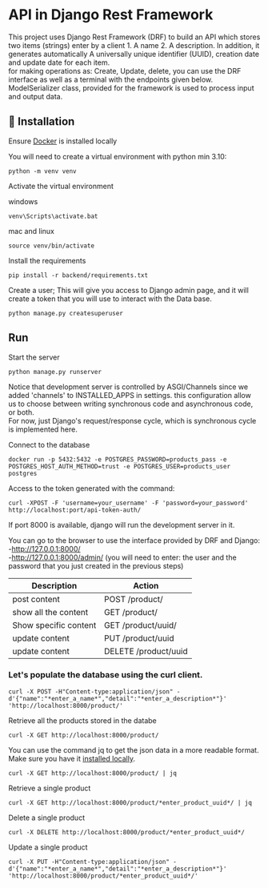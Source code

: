 # API in Django Rest Framework

This project uses Django Rest Framework (DRF) to build an API which stores two items (strings) enter by a
client 1. A  name 2. A description. In addition,  it generates automatically  A universally unique identifier  (UUID),
creation date and update date for each item.<br> for making operations as: Create, Update, delete, you can use the DRF interface as well as a terminal with the endpoints given below.<br> 
ModelSerializer class, provided for the framework  is used to process input and output data.


## :wrench: Installation 

Ensure [Docker](https://www.docker.com/get-started/) is installed locally 

You will need to create a virtual environment with python min 3.10:

```shell
python -m venv venv
```

Activate the virtual environment 

windows
```shell
venv\Scripts\activate.bat
```

mac and linux
```shell
source venv/bin/activate
```

Install the requirements
```shell
pip install -r backend/requirements.txt
```

Create a user; This will give you access to Django admin page, and it will create a token that you will use to interact with the Data base.

```shell
python manage.py createsuperuser
```

## Run 

Start the server
```shell
python manage.py runserver
```
Notice that development server is controlled by ASGI/Channels since we added 'channels' to INSTALLED_APPS in settings.
this configuration allow us to choose between writing synchronous code and asynchronous code, or both.<br> For now, just
Django's request/response cycle, which is synchronous cycle is implemented here. 

Connect to the database

```shell
docker run -p 5432:5432 -e POSTGRES_PASSWORD=products_pass -e POSTGRES_HOST_AUTH_METHOD=trust -e POSTGRES_USER=products_user postgres
```


Access to the token generated with the command:

```shell
curl -XPOST -F 'username=your_username' -F 'password=your_password' http://localhost:port/api-token-auth/
```
If port 8000 is available, django will run the development server in it. 

You can go to the browser to use the interface provided by DRF and Django:<br>
-http://127.0.0.1:8000/  <br>
-http://127.0.0.1:8000/admin/ (you will need to enter: the user and the password that you just created in the previous steps)




| Description            | Action               |
|------------------------|----------------------|
| post content           | POST /product/       |
| show all the content   | GET /product/        |
| Show  specific content | GET /product/uuid/   |
| update  content        | PUT /product/uuid    |
| update  content        | DELETE /product/uuid |

### Let's populate the database using  the curl client.


```shell
curl -X POST -H"Content-type:application/json" -d'{"name":"*enter_a_name*","detail":"*enter_a_description*"}' 'http://localhost:8000/product/'

```

Retrieve all the products stored in the databe

```shell
curl -X GET http://localhost:8000/product/
```
You can use the command jq to get the json data in a more readable format. Make sure you have it [installed locally](https://stedolan.github.io/jq/download/). 

```shell
curl -X GET http://localhost:8000/product/ | jq 
```
Retrieve a single product 

```shell
curl -X GET http://localhost:8000/product/*enter_product_uuid*/ | jq 
```

Delete a single product 

```shell
curl -X DELETE http://localhost:8000/product/*enter_product_uuid*/
```

Update a single product 

```shell
curl -X PUT -H"Content-type:application/json" -d'{"name":"*enter_a_name*","detail":"*enter_a_description*"}' 'http://localhost:8000/product/*enter_product_uuid*/'

```











